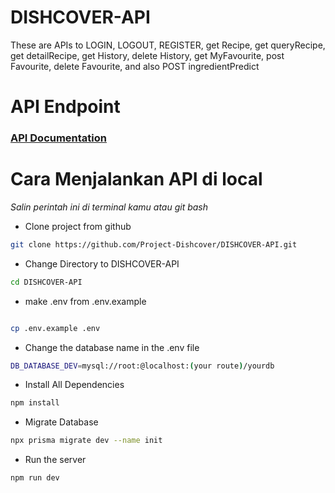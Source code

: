 # DISHCOVER-API
These are APIs to LOGIN, LOGOUT, REGISTER, get Recipe, get queryRecipe, get detailRecipe, get History, delete History, get MyFavourite, post Favourite, delete Favourite, and also POST ingredientPredict

# API Endpoint

### [API Documentation](https://splendid-berry-966.notion.site/DISHCOVER-API-261a08372da04fd699211d64a931e9ef?pvs=4)

# Cara Menjalankan API di local
*Salin perintah ini di terminal kamu atau git bash*

- Clone project from github

```bash
git clone https://github.com/Project-Dishcover/DISHCOVER-API.git 
```
- Change Directory to DISHCOVER-API

```bash
cd DISHCOVER-API
```

-   make .env from .env.example

```bash

cp .env.example .env

```

- Change the database name in the .env file

```bash
DB_DATABASE_DEV=mysql://root:@localhost:(your route)/yourdb
```

- Install All Dependencies

```bash
npm install
```

- Migrate Database

```bash
npx prisma migrate dev --name init 
```

- Run the server

```bash
npm run dev
```
